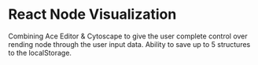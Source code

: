 # React Node Visualization

Combining Ace Editor & Cytoscape to give the user complete control over rending node through the user input data.
Ability to save up to 5 structures to the localStorage.
